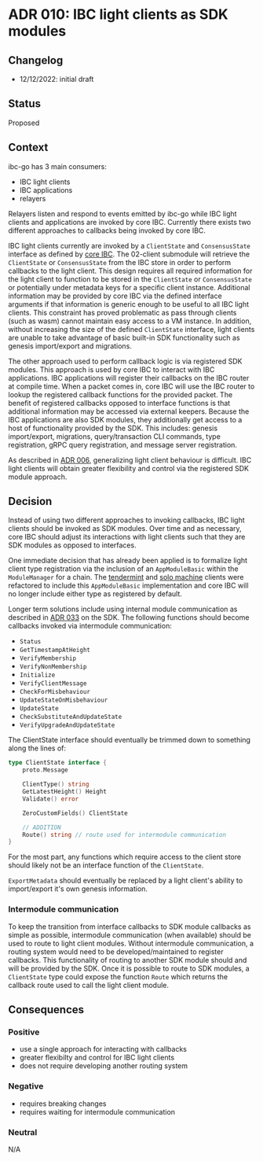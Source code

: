 # ADR 010: IBC light clients as SDK modules

## Changelog

* 12/12/2022: initial draft

## Status

Proposed

## Context

ibc-go has 3 main consumers:

* IBC light clients
* IBC applications
* relayers

Relayers listen and respond to events emitted by ibc-go while IBC light clients and applications are invoked by core IBC.
Currently there exists two different approaches to callbacks being invoked by core IBC.

IBC light clients currently are invoked by a `ClientState` and `ConsensusState` interface as defined by [core IBC](https://github.com/cosmos/ibc-go/blob/v7.0.0/modules/core/exported/client.go#L36).
The 02-client submodule will retrieve the `ClientState` or `ConsensusState` from the IBC store in order to perform callbacks to the light client.
This design requires all required information for the light client to function to be stored in the `ClientState` or `ConsensusState` or potentially under metadata keys for a specific client instance.
Additional information may be provided by core IBC via the defined interface arguments if that information is generic enough to be useful to all IBC light clients.
This constraint has proved problematic as pass through clients (such as wasm) cannot maintain easy access to a VM instance.
In addition, without increasing the size of the defined `ClientState` interface, light clients are unable to take advantage of basic built-in SDK functionality such as genesis import/export and migrations.

The other approach used to perform callback logic is via registered SDK modules.
This approach is used by core IBC to interact with IBC applications.
IBC applications will register their callbacks on the IBC router at compile time.
When a packet comes in, core IBC will use the IBC router to lookup the registered callback functions for the provided packet.
The benefit of registered callbacks opposed to interface functions is that additional information may be accessed via external keepers.
Because the IBC applications are also SDK modules, they additionally get access to a host of functionality provided by the SDK.
This includes: genesis import/export, migrations, query/transaction CLI commands, type registration, gRPC query registration, and message server registration.

As described in [ADR 006](./adr-006-02-client-refactor.md), generalizing light client behaviour is difficult.
IBC light clients will obtain greater flexibility and control via the registered SDK module approach.

## Decision

Instead of using two different approaches to invoking callbacks, IBC light clients should be invoked as SDK modules.
Over time and as necessary, core IBC should adjust its interactions with light clients such that they are SDK modules as opposed to interfaces.

One immediate decision that has already been applied is to formalize light client type registration via the inclusion of an `AppModuleBasic` within the `ModuleManager` for a chain.
The [tendermint](https://github.com/cosmos/ibc-go/pull/2825) and [solo machine](https://github.com/cosmos/ibc-go/pull/2826) clients were refactored to include this `AppModuleBasic` implementation and core IBC will no longer include either type as registered by default.

Longer term solutions include using internal module communication as described in [ADR 033](https://github.com/cosmos/cosmos-sdk/blob/main/docs/architecture/adr-033-protobuf-inter-module-comm.md) on the SDK.
The following functions should become callbacks invoked via intermodule communication:

* `Status`
* `GetTimestampAtHeight`
* `VerifyMembership`
* `VerifyNonMembership`
* `Initialize`
* `VerifyClientMessage`
* `CheckForMisbehaviour`
* `UpdateStateOnMisbehaviour`
* `UpdateState`
* `CheckSubstituteAndUpdateState`
* `VerifyUpgradeAndUpdateState`

The ClientState interface should eventually be trimmed down to something along the lines of:

```go
type ClientState interface {
    proto.Message

    ClientType() string
    GetLatestHeight() Height
    Validate() error

    ZeroCustomFields() ClientState

    // ADDITION
    Route() string // route used for intermodule communication
}
```

For the most part, any functions which require access to the client store should likely not be an interface function of the `ClientState`.

`ExportMetadata` should eventually be replaced by a light client's ability to import/export it's own genesis information.

### Intermodule communication

To keep the transition from interface callbacks to SDK module callbacks as simple as possible, intermodule communication (when available) should be used to route to light client modules.
Without intermodule communication, a routing system would need to be developed/maintained to register callbacks.
This functionality of routing to another SDK module should and will be provided by the SDK.
Once it is possible to route to SDK modules, a `ClientState` type could expose the function `Route` which returns the callback route used to call the light client module.

## Consequences

### Positive

* use a single approach for interacting with callbacks
* greater flexibilty and control for IBC light clients
* does not require developing another routing system

### Negative

* requires breaking changes
* requires waiting for intermodule communication

### Neutral

N/A

